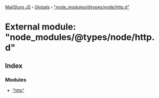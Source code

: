 [MailSlurp JS](../README.md) › [Globals](../globals.md) › ["node_modules/@types/node/http.d"](_node_modules__types_node_http_d_.md)

# External module: "node_modules/@types/node/http.d"

## Index

### Modules

* ["http"](_node_modules__types_node_http_d_._http_.md)

